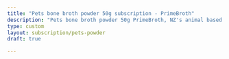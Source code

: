 ```yaml
---
title: "Pets bone broth powder 50g subscription - PrimeBroth"
description: "Pets bone broth powder 50g PrimeBroth, NZ's animal based wellness drink for pets"
type: custom
layout: subscription/pets-powder
draft: true

---
```



